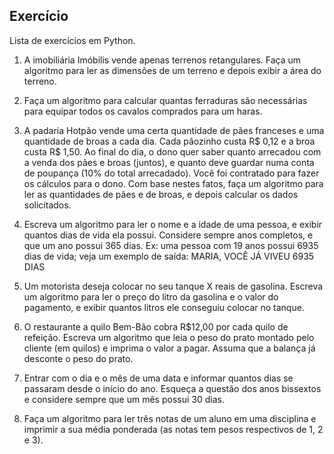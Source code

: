 ## Exercício
Lista de exercícios em Python.

1. A imobiliária Imóbilis vende apenas terrenos retangulares. Faça um algoritmo para ler as dimensões de um terreno e depois exibir a área do terreno.
   
2. Faça um algoritmo para calcular quantas ferraduras são necessárias para equipar todos os cavalos comprados para um haras.
   
3. A padaria Hotpão vende uma certa quantidade de pães franceses e uma quantidade de broas a cada dia. Cada pãozinho custa R$ 0,12 e a broa custa R$ 1,50. Ao final do dia, o dono quer saber quanto arrecadou com a venda dos pães e broas (juntos), e quanto deve guardar numa conta de poupança (10% do total arrecadado). Você foi contratado para fazer os cálculos para o dono. Com base nestes fatos, faça um algoritmo para ler as quantidades de pães e de broas, e depois calcular os dados solicitados.

4. Escreva um algoritmo para ler o nome e a idade de uma pessoa, e exibir quantos dias de vida ela  possui.  Considere  sempre  anos  completos,  e  que  um  ano  possui  365  dias.  Ex:  uma  pessoa  com 19 anos possui 6935 dias de vida; veja um exemplo de saída: MARIA, VOCÊ JÁ VIVEU 6935 DIAS
   
5. Um motorista deseja colocar no seu tanque X reais de gasolina. Escreva um algoritmo para ler o preço do litro da gasolina e o valor do pagamento, e exibir quantos litros ele conseguiu colocar no tanque.
   
6. O restaurante a quilo Bem-Bão cobra R$12,00 por cada quilo de refeição. Escreva um algoritmo que leia o peso do prato montado pelo cliente (em quilos) e imprima o valor a pagar. Assuma que a balança já desconte o peso do prato.

7. Entrar com o dia e o mês de uma data e informar quantos dias se passaram desde o início do ano. Esqueça a questão dos anos bissextos e considere sempre que um mês possui 30 dias.

8.  Faça um algoritmo para ler três notas de um aluno em uma disciplina e imprimir a sua média ponderada (as notas tem pesos respectivos de 1, 2 e 3). 
